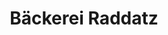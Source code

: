 ---
title: "Bäckerei Raddatz"
url: /grossenhain/baeckerei-raddatz-berliner-strasse/
shop: Bäckerei
---